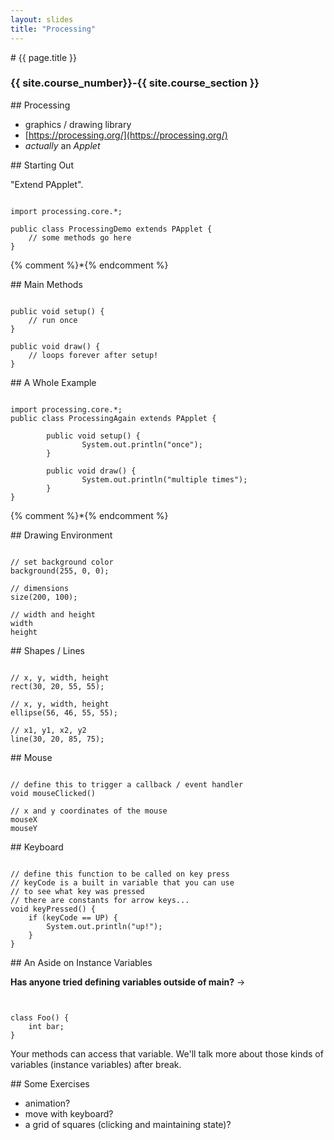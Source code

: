 ```yaml
---
layout: slides
title: "Processing"
---
```


<section markdown="block" class="intro-slide">
# {{ page.title }}

### {{ site.course_number}}-{{ site.course_section }}

<p><small></small></p>
</section>

<section markdown="block">
## Processing

* graphics / drawing library
* [https://processing.org/](https://processing.org/)
* _actually_ an _Applet_

</section>
<section markdown="block">
## Starting Out

"Extend PApplet".

<pre><code data-trim contenteditable>
import processing.core.*; 

public class ProcessingDemo extends PApplet {
	// some methods go here
}
</code></pre>


{% comment %}*{% endcomment %}
</section>

<section markdown="block">
## Main Methods

<pre><code data-trim contenteditable>
public void setup() {
	// run once
}

public void draw() {
	// loops forever after setup!
}
</code></pre>
</section>

<section markdown="block">
## A Whole Example

<pre><code data-trim contenteditable>
import processing.core.*;
public class ProcessingAgain extends PApplet {

		public void setup() {
				System.out.println("once");
		}

		public void draw() {
				System.out.println("multiple times");
		}
}
</code></pre>

{% comment %}*{% endcomment %}
</section>

<section markdown="block">
## Drawing Environment

<pre><code data-trim contenteditable>
// set background color
background(255, 0, 0);

// dimensions
size(200, 100);

// width and height
width
height
</code></pre>
</section>

<section markdown="block">
##  Shapes / Lines

<pre><code data-trim contenteditable>
// x, y, width, height
rect(30, 20, 55, 55);

// x, y, width, height
ellipse(56, 46, 55, 55);

// x1, y1, x2, y2
line(30, 20, 85, 75);
</code></pre>
</section>

<section markdown="block">
## Mouse

<pre><code data-trim contenteditable>
// define this to trigger a callback / event handler
void mouseClicked()

// x and y coordinates of the mouse
mouseX
mouseY
</code></pre>

</section>

<section markdown="block">
##  Keyboard

<pre><code data-trim contenteditable>
// define this function to be called on key press
// keyCode is a built in variable that you can use 
// to see what key was pressed
// there are constants for arrow keys...
void keyPressed() {
    if (keyCode == UP) {
        System.out.println("up!");
    }
}
</code></pre>
</section>


<section markdown="block">
## An Aside on Instance Variables

__Has anyone tried defining variables outside of main?__ &rarr;
<pre><code data-trim contenteditable>

class Foo() {
	int bar;
}
</code></pre>

Your methods can access that variable. We'll talk more about those kinds of variables (instance variables) after break.

</section>
<section markdown="block">
## Some Exercises

* animation?
* move with keyboard?
* a grid of squares (clicking and maintaining state)?
</section>
